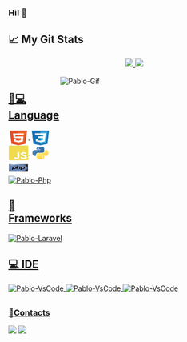 ### Hi! 👋
 
 
 <h2 align="rigth">📈 My Git Stats</h2>
 <div align="center">
  <a href="https://github.com/Pablodomingos">
  <img height="180em" src="https://github-readme-stats.vercel.app/api?username=Pablodomingos&show_icons=true&theme=react&include_all_commits=true&count_private=true"/>
  <img height="180em" src="https://github-readme-stats.vercel.app/api/top-langs/?username=Pablodomingos&layout=compact&langs_count=7&theme=react"/>
</div>
 
<div><br>
 <img align="right" alt="Pablo-Gif" height="250" width="400" src="https://cdn.discordapp.com/attachments/882997166266794008/882997197128491058/9kA5.gif">
 <div>
  <h2>👾​💻 Language</h2>
  <img align="center" alt="Pablo-HTML" height="30" width="40" src="https://raw.githubusercontent.com/devicons/devicon/master/icons/html5/html5-original.svg">
  <img align="center" alt="Pablo-CSS" height="30" width="40" src="https://raw.githubusercontent.com/devicons/devicon/master/icons/css3/css3-original.svg">
  <img align="center" alt="Pavlo-Js" height="30" width="40" src="https://raw.githubusercontent.com/devicons/devicon/master/icons/javascript/javascript-plain.svg"> 
  <img align="center" alt="Pablo-Python" height="30" width="40" src="https://raw.githubusercontent.com/devicons/devicon/master/icons/python/python-original.svg">
  <img align="center" alt="Pablo-Php" height="30" width="40" src="https://raw.githubusercontent.com/devicons/devicon/master/icons/php/php-original.svg">
  <img align="center" alt="Pablo-Php" height="30" width="40" src="https://cdn.jsdelivr.net/gh/devicons/devicon/icons/java/java-original.svg">
  </div>
 
 <div>
  <h2>🚀 Frameworks</h2>
  <img align="center" alt="Pablo-Laravel" height="30" width="40" src="https://cdn.jsdelivr.net/gh/devicons/devicon/icons/laravel/laravel-plain-wordmark.svg" />
 </div>
 
  <div>
   <h2>💻 IDE</h2>
   <img align="center" alt="Pablo-VsCode" height="30" width="40" src="https://cdn.jsdelivr.net/gh/devicons/devicon/icons/vscode/vscode-original-wordmark.svg" />
   <img align="center" alt="Pablo-VsCode" height="30" width="40" src="https://cdn.jsdelivr.net/gh/devicons/devicon/icons/intellij/intellij-original.svg" />
   <img align="center" alt="Pablo-VsCode" height="30" width="40" src="https://cdn.jsdelivr.net/gh/devicons/devicon/icons/phpstorm/phpstorm-original.svg" />
  </div>
  
  ##
 
 <div>
  <h3>📨Contacts</h3>
  <a href="https://www.linkedin.com/in/pablo-domingos-5516b01b6/" target="_blank"><img src="https://img.shields.io/badge/-LinkedIn-%230077B5?style=for-the-badge&logo=linkedin&logoColor=dark" target="_blank"></a> 
   <a href="https://mail.google.com/mail/u/0/?pli=1#inbox?compose=DmwnWstptZstnVnZPmMpNtHZQgKGnrHdKjVRmkGScqRNcmHTMSgSlhdnKCZQcntsQPCnbNFWRdsb" target="_blank"><img src="https://img.shields.io/badge/Gmail-D14836?style=for-the-badge&logo=gmail&logoColor=white" target="_blank"></a>
 </div>
</div>
